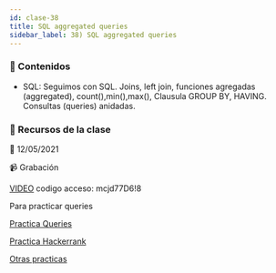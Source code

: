 ```yaml
---
id: clase-38
title: SQL aggregated queries
sidebar_label: 38) SQL aggregated queries
---
```




### 📝 Contenidos

- SQL: Seguimos con SQL. Joins, left join, funciones agregadas (aggregated), count(),min(),max(), Clausula GROUP BY, HAVING. Consultas (queries) anidadas.




### 🚀 Recursos de la clase

📆 12/05/2021

📹 Grabación

[VIDEO](https://us02web.zoom.us/rec/share/oUiRHvT3VAGfqAdXurP-Hx4isWr4lF42ORNwmv-Obi-0Euy9Aog0rXGLZJOP8Gdk.UGbocNTmFFZxPunn)
codigo acceso: mcjd77D6!8

Para practicar queries

[Practica Queries](https://www.w3schools.com/sql/trysql.asp?filename=trysql_op_in)


[Practica Hackerrank](https://www.hackerrank.com/domains/sql)

[Otras practicas](https://www.w3resource.com/sql-exercises/)